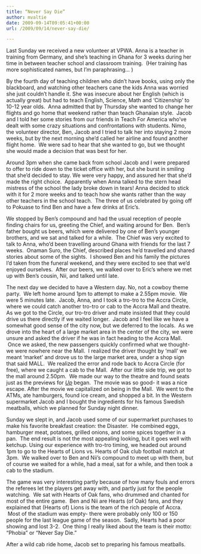 ```yaml
---
title: “Never Say Die”
author: mvaltie
date: 2009-09-14T09:05:41+00:00
url: /2009/09/14/never-say-die/

---
```

Last Sunday we received a new volunteer at VPWA. Anna is a teacher in training from Germany, and she&#8217;s teaching in Ghana for 3 weeks during her time in between teacher school and classroom training.  (Her training has more sophisticated names, but I&#8217;m paraphrasing&#8230; )

By the fourth day of teaching children who didn&#8217;t have books, using only the blackboard, and watching other teachers cane the kids Anna was worried she just couldn&#8217;t handle it. She was insecure about her English (which is actually great) but had to teach English, Science, Math and &#8216;Citizenship&#8217; to 10-12 year olds.  Anna admitted that by Thursday she wanted to change her flights and go home that weekend rather than teach Ghanaian style.  Jacob and I told her some stories from our friends in Teach For America who&#8217;ve dealt with some crazy situations and confrontations with students. Nimo, the volunteer director, Ben, Jacob and I tried to talk her into staying 2 more weeks, but by the next morning she&#8217;d called her airline and found another flight home.  We were sad to hear that she wanted to go, but we thought she would made a decision that was best for her.

Around 3pm when she came back from school Jacob and I were prepared to offer to ride down to the ticket office with her, but she burst in smiling that she&#8217;d decided to stay. We were very happy, and assured her that she&#8217;d made the right choice.  Apparently when Anna talked to the stern head mistress of the school the lady broke down in tears! Anna decided to stick with it for 2 more weeks and to teach how she wants rather than the way other teachers in the school teach.  The three of us celebrated by going off to Pokuase to find Ben and have a few drinks at Eric&#8217;s.

We stopped by Ben&#8217;s compound and had the usual reception of people finding chairs for us, greeting the Chief, and waiting around for Ben.  Ben&#8217;s father bought us beers, which were delivered by one of Ben&#8217;s younger brothers, and we sat and talked for a while.  The Chief was very excited to talk to Anna, who&#8217;d been travelling around Ghana with friends for the last 7 weeks.  Onaman Suro, the Chief, described places he&#8217;d travelled and shared stories about some of the sights.  I showed Ben and his family the pictures I&#8217;d taken from the funeral weekend, and they were excited to see that we&#8217;d enjoyed ourselves.  After our beers, we walked over to Eric&#8217;s where we met up with Ben&#8217;s cousin, Nii, and talked until late.

The next day we decided to have a Western day. No, not a cowboy theme party.  We left home around 1pm to attempt to make a 2.55pm movie.  We were 5 minutes late.  Jacob, Anna, and I took a tro-tro to the Accra Circle, where we could catch another tro-tro or cab to the Accra Mall and theatre.  As we got to the Circle, our tro-tro driver and mate insisted that they could drive us there directly if we waited longer.  Jacob and I feel like we have a somewhat good sense of the city now, but we deferred to the locals.  As we drove into the heart of a large market area in the center of the city, we were unsure and asked the driver if he was in fact heading to the Accra Mall.  Once we asked, the new passengers quickly confirmed what we thought- we were nowhere near the Mall.  I realized the driver thought by ‘mall’ we meant ‘market’ and drove us to the large market area, under a shop sign that said MALL.  We realized the error and rode back to Accra Circle (for free), where we caught a cab to the Mall.  After our little side trip, we got to the mall around 2.50pm.  We made our way to the theatre and found seats just as the previews for _<a href="http://www.youtube.com/watch?v=pkqzFUhGPJg" target="_blank" rel="noopener noreferrer">Up</a>_ began.  The movie was so good- it was a nice escape. After the movie we capitalized on being in the Mall.  We went to the ATMs, ate hamburgers, found ice cream, and shopped a bit. In the Western supermarket Jacob and I bought the ingredients for his famous Swedish meatballs, which we planned for Sunday night dinner.

Sunday we slept in, and Jacob used some of our supermarket purchases to make his favorite breakfast creation: the Disaster.  He combined eggs, hamburger meat, potatoes, grilled onions, and some spices together in a pan.  The end result is not the most appealing looking, but it goes well with ketchup. Using our experience with tro-tro timing, we headed out around 1pm to go to the Hearts of Lions vs. Hearts of Oak club football match at 3pm.  We walked over to Ben and Nii&#8217;s compound to meet up with them, but of course we waited for a while, had a meal, sat for a while, and then took a cab to the stadium.

The game was very interesting partly because of how many fouls and errors the referees let the players get away with, and partly just for the people watching.  We sat with Hearts of Oak fans, who drummed and chanted for most of the entire game.  Ben and Nii are Hearts (of Oak) fans, and they explained that (Hearts of) Lions is the team of the rich people of Accra.  Most of the stadium was empty- there were probably only 100 or 150 people for the last league game of the season.  Sadly, Hearts had a poor showing and lost 3-2.  One thing I really liked about the team is their motto: &#8220;Phobia&#8221; or &#8220;Never Say Die.&#8221;

After a wild cab ride home, Jacob set to preparing his famous meatballs.